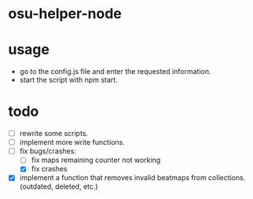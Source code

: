 # osu-helper-node

# usage
- go to the config.js file and enter the requested information.
- start the script with npm start.

# todo
- [ ] rewrite some scripts.
- [ ] implement more write functions.
- [ ] fix bugs/crashes:
    - [ ] fix maps remaining counter not working 
    - [x] fix crashes 
- [x] implement a function that removes invalid beatmaps from collections. (outdated, deleted, etc.)
